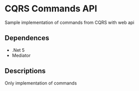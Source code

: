 # CQRS Commands API
Sample implementation of commands from CQRS with web api  

## Dependences

- .Net 5
- Mediator

## Descriptions

Only implementation of commands  
